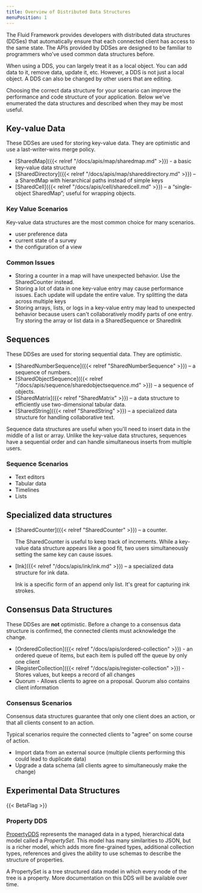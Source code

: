 ```yaml
---
title: Overview of Distributed Data Structures
menuPosition: 1
---
```


The Fluid Framework provides developers with distributed data structures (DDSes) that automatically ensure that each
connected client has access to the same state. The APIs provided by DDSes are designed to be familiar to programmers
who’ve used common data structures before.

When using a DDS, you can largely treat it as a local object. You can add data to it, remove data, update it, etc.
However, a DDS is not just a local object. A DDS can also be changed by other users that are editing.

Choosing the correct data structure for your scenario can improve the performance and code structure of your application.
Below we've enumerated the data structures and described when they may be most useful.

## Key-value Data

These DDSes are used for storing key-value data. They are optimistic and use a last-writer-wins merge policy.

* [SharedMap]({{< relref "/docs/apis/map/sharedmap.md" >}}) - a basic key-value data structure
* [SharedDirectory]({{< relref "/docs/apis/map/shareddirectory.md" >}}) – a SharedMap with hierarchical paths instead of
simple keys
* [SharedCell]({{< relref "/docs/apis/cell/sharedcell.md" >}}) – a “single-object SharedMap”; useful for wrapping objects.

### Key Value Scenarios

Key-value data structures are the most common choice for many scenarios.

* user preference data
* current state of a survey
* the configuration of a view

### Common Issues

* Storing a counter in a map will have unexpected behavior. Use the SharedCounter instead.
* Storing a lot of data in one key-value entry may cause performance issues. Each update will update the entire value.
Try splitting the data across multiple keys
* Storing arrays, lists, or logs in a key-value entry may lead to unexpected behavior because users can't collaboratively
modify parts of one entry. Try storing the array or list data in a SharedSequence or SharedInk

## Sequences

These DDSes are used for storing sequential data. They are optimistic.

* [SharedNumberSequence]({{< relref "SharedNumberSequence" >}}) – a sequence of numbers.
* [SharedObjectSequence]({{< relref "/docs/apis/sequence/sharedobjectsequence.md" >}}) – a sequence of objects.
* [SharedMatrix]({{< relref "SharedMatrix" >}}) – a data structure to efficiently use two-dimensional tabular data.
* [SharedString]({{< relref "SharedString" >}}) – a specialized data structure for handling collaborative text.

Sequence data structures are useful when you'll need to insert data in the middle of a list or array. Unlike the
key-value data structures, sequences have a sequential order and can handle simultaneous inserts from multiple users.

### Sequence Scenarios

* Text editors
* Tabular data
* Timelines
* Lists

## Specialized data structures

* [SharedCounter]({{< relref "SharedCounter" >}}) – a counter.

    The SharedCounter is useful to keep track of increments. While a key-value data structure appears like a good fit,
    two users simultaneously setting the same key can cause issues.

* [Ink]({{< relref "/docs/apis/ink/ink.md" >}}) – a specialized data structure for ink data.

    Ink is a specific form of an append only list. It's great for capturing ink strokes.


## Consensus Data Structures

These DDSes are **not** optimistic. Before a change to a consensus data structure is confirmed, the connected clients
must acknowledge the change.

* [OrderedCollection]({{< relref "/docs/apis/ordered-collection" >}}) - an ordered queue of items, but each item is pulled
off the queue by only one client
* [RegisterCollection]({{< relref "/docs/apis/register-collection" >}}) - Stores values, but keeps a record of all changes
* Quorum - Allows clients to agree on a proposal. Quorum also contains client information

### Consensus Scenarios

Consensus data structures guarantee that only one client does an action, or that all clients consent to
an action.

Typical scenarios require the connected clients to "agree" on some course of action.

* Import data from an external source (multiple clients performing this could lead to duplicate data)
* Upgrade a data schema (all clients agree to simultaneously make the change)


## Experimental Data Structures

{{< BetaFlag >}}

### Property DDS

[PropertyDDS](https://github.com/microsoft/FluidFramework/tree/main/experimental/PropertyDDS) represents the managed
data in a typed, hierarchical data model called a *PropertySet*. This model has many similarities to JSON, but is a
richer model, which adds more fine-grained types, additional collection types, references and gives the ability to use
schemas to describe the structure of properties.

A PropertySet is a tree structured data model in which every node of the tree is a property. More documentation on this
DDS will be available over time.
